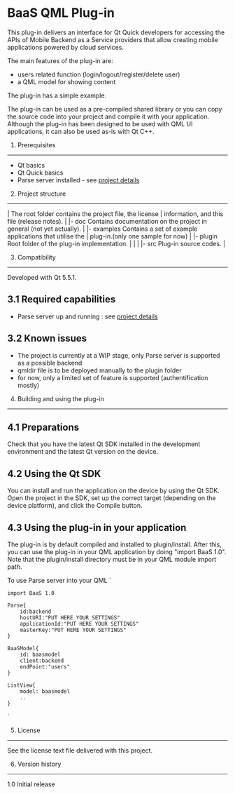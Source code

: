 BaaS QML Plug-in
==========================

This plug-in delivers an interface for Qt Quick developers for accessing the
APIs of Mobile Backend as a Service providers that allow creating mobile applications powered
by cloud services.


The main features of the plug-in are:

 - users related function (login/logout/register/delete user)
 - a QML model for showing content

 

The plug-in has a simple example.


The plug-in can be used as a pre-compiled shared library or you can copy the
source code into your project and compile it with your application. Although
the plug-in has been designed to be used with QML UI applications, it can also be
used as-is with Qt C++.



1. Prerequisites
-------------------------------------------------------------------------------

 - Qt basics
 - Qt Quick basics
 - Parse server installed - see [project details](https://github.com/ParsePlatform/parse-server)


2. Project structure
-------------------------------------------------------------------------------

 |                  The root folder contains the project file, the license
 |                  information, and this file (release notes).
 |
 |- doc             Contains documentation on the project in general (not yet actually).
 |
 |- examples        Contains a set of example applications that utilise the
 |                  plug-in.(only one sample for now)
 |
 |- plugin          Root folder of the plug-in implementation.
 |  |
 |  |- src          Plug-in source codes.
 |


3. Compatibility
-------------------------------------------------------------------------------



Developed with Qt 5.5.1.

3.1 Required capabilities
-------------------------
- Parse server up and running : see [project details](https://github.com/ParsePlatform/parse-server)

3.2 Known issues
----------------

 - The project is currently at a WIP stage, only Parse server is supported as a possible
backend
 - qmldir file is to be deployed manually to the plugin folder
 - for now, only a limited set of feature is supported (authentification mostly)



4. Building and using the plug-in
-------------------------------------------------------------------------------

4.1 Preparations
----------------

Check that you have the latest Qt SDK installed in the development environment
and the latest Qt version on the device.

4.2 Using the Qt SDK
--------------------

You can install and run the application on the device by using the Qt SDK.
Open the project in the SDK, set up the correct target (depending on the device
platform), and click the Compile button. 

4.3 Using the plug-in in your application
-----------------------------------------

The plug-in is by default compiled and installed to plugin/install. After this,
you can use the plug-in in your QML application by doing
"import BaaS 1.0". Note that the plugin/install directory must be in your
QML module import path.

To use Parse server into your QML
`

	import BaaS 1.0

	Parse{	
        id:backend
        hostURI:"PUT HERE YOUR SETTINGS"
        applicationId:"PUT HERE YOUR SETTINGS"
        masterKey:"PUT HERE YOUR SETTINGS"
    }
    
    BaaSModel{
        id: baasmodel
        client:backend
        endPoint:"users"
    }
    
    ListView{
    	model: baasmodel
    	..
    }
    
`

5. License
-------------------------------------------------------------------------------

See the license text file delivered with this project. 


6. Version history
-------------------------------------------------------------------------------

1.0 Initial release
